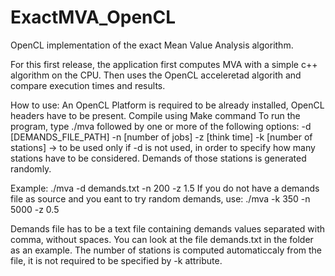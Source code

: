 # ExactMVA_OpenCL
OpenCL implementation of the exact Mean Value Analysis algorithm.

For this first release, the application first computes MVA with a simple c++ algorithm on the CPU. Then uses the OpenCL acceleretad algorith and compare execution times and results.

How to use:
An OpenCL Platform is required to be already installed, OpenCL headers have to be present.
Compile using Make command
To run the program, type ./mva followed by one or more of the following options:
-d [DEMANDS_FILE_PATH]
-n [number of jobs]
-z [think time]
-k [number of stations] -> to be used only if -d is not used, in order to specify how many stations have to be considered. Demands of those stations is generated randomly.

Example: ./mva -d demands.txt -n 200 -z 1.5
If you do not have a demands file as source and you eant to try random demands, use: ./mva -k 350 -n 5000 -z 0.5

Demands file has to be a text file containing demands values separated with comma, without spaces. You can look at the file demands.txt in the folder as an example. The number of stations is computed automaticcaly from the file, it is not required to be specified by -k attribute.
